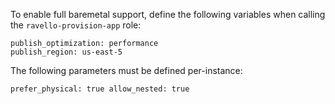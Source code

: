 To enable full baremetal support, define the following variables when
calling the `ravello-provision-app` role:

```
publish_optimization: performance
publish_region: us-east-5
```

The following parameters must be defined per-instance:

``
prefer_physical: true
allow_nested: true
``
